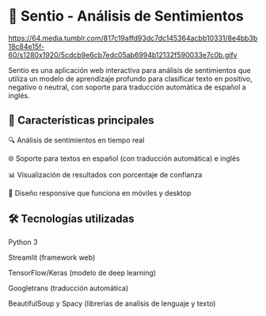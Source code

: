 # 📝 Sentio - Análisis de Sentimientos

https://64.media.tumblr.com/817c19affd93dc7dc145364acbb10331/8e4bb3b18c84e15f-60/s1280x1920/5cdcb9e6cb7edc05ab6994b12132f590033e7c0b.gifv

Sentio es una aplicación web interactiva para análisis de sentimientos que utiliza un modelo de aprendizaje profundo para clasificar texto en positivo, negativo o neutral, con soporte para traducción automática de español a inglés.

## 🌟 Características principales
🔍 Análisis de sentimientos en tiempo real

🌐 Soporte para textos en español (con traducción automática) e inglés

📊 Visualización de resultados con porcentaje de confianza

📱 Diseño responsive que funciona en móviles y desktop

## 🛠️ Tecnologías utilizadas
Python 3

Streamlit (framework web)

TensorFlow/Keras (modelo de deep learning)

Googletrans (traducción automática)

BeautifulSoup y Spacy (librerias de analisis de lenguaje y texto)